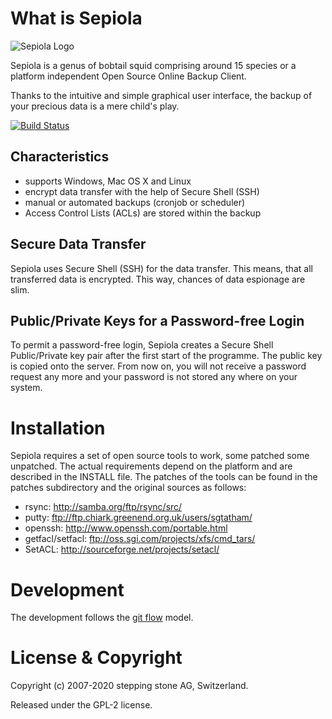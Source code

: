 # What is Sepiola

![Sepiola Logo](http://www.sepiola.org/fileadmin/templates/images/logo.png)

Sepiola is a genus of bobtail squid comprising around 15 species or a platform independent Open Source Online Backup Client.

Thanks to the intuitive and simple graphical user interface, the backup of your precious data is a mere child's play.

[![Build Status](https://travis-ci.org/stepping-stone/sepiola.svg)](https://travis-ci.org/stepping-stone/sepiola)

## Characteristics

* supports Windows, Mac OS X and Linux
* encrypt data transfer with the help of Secure Shell (SSH)
* manual or automated backups (cronjob or scheduler)
* Access Control Lists (ACLs) are stored within the backup

## Secure Data Transfer

Sepiola uses Secure Shell (SSH) for the data transfer. This means, that all transferred data is encrypted. This way, chances of data espionage are slim.

## Public/Private Keys for a Password-free Login

To permit a password-free login, Sepiola creates a Secure Shell Public/Private key pair after the first start of the programme. The public key is copied onto the server. From now on, you will not receive a password request any more and your password is not stored any where on your system.


# Installation

Sepiola requires a set of open source tools to work, some patched some unpatched.
The actual requirements depend on the platform and are described in the INSTALL
file. The patches of the tools can be found in the patches subdirectory and the
original sources as follows:

* rsync: http://samba.org/ftp/rsync/src/
* putty: ftp://ftp.chiark.greenend.org.uk/users/sgtatham/
* openssh: http://www.openssh.com/portable.html
* getfacl/setfacl: ftp://oss.sgi.com/projects/xfs/cmd_tars/
* SetACL: http://sourceforge.net/projects/setacl/

# Development

The development follows the [git flow](http://nvie.com/posts/a-successful-git-branching-model/) model.

# License & Copyright

Copyright (c) 2007-2020 stepping stone AG, Switzerland.

Released under the GPL-2 license.
